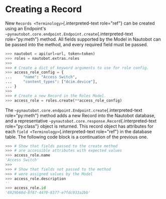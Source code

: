 # Creating a Record

New `Records <Terminology>`{.interpreted-text role="ref"} can be created
using an Endpoint\'s
`~pynautobot.core.endpoint.Endpoint.create`{.interpreted-text
role="py:meth"} method. All fields supported by the Model in Nautobot
can be passed into the method, and every required field must be passed.

``` python
>>> nautobot = api(url=url, token=token)
>>> roles = nautobot.extras.roles
>>>
>>> # Create a dict of keyword arguments to use for role config.
>>> access_role_config = {
...     "name": "Access Switch",
...     "content_types": ["dcim.device"],
... }
>>>
>>> # Create a new Record in the Roles Model.
>>> access_role = roles.create(**access_role_config)
```

The `~pynautobot.core.endpoint.Endpoint.create`{.interpreted-text
role="py:meth"} method adds a new Record into the Nautobot database, and
a representative `~pynautobot.core.response.Record`{.interpreted-text
role="py:class"} object is returned. This record object has attributes
for each `field <Terminology>`{.interpreted-text role="ref"} in the
database table. The following code block is a continuation of the
previous one.

``` python
>>> # Show that fields passed to the create method
>>> # are accessible attributes with expected values
>>> access_role.name
'Access Switch'
>>>
>>> # Show that fields not passed to the method
>>> # were assigned values by the Model
>>> access_role.description
''
>>> access_role.id
'6929b68d-8f87-4470-8377-e7fdc933a2bb'
```
